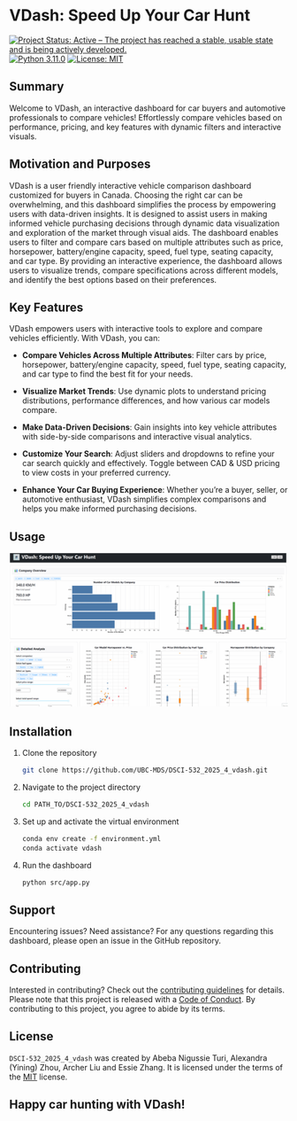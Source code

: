 # VDash: Speed Up Your Car Hunt

[![Project Status: Active – The project has reached a stable, usable state and is being actively developed.](https://www.repostatus.org/badges/latest/active.svg)](https://www.repostatus.org/#active)
[![Python 3.11.0](https://img.shields.io/badge/python-3.11.0-blue.svg)](https://www.python.org/downloads/release/python-390/)
[![License: MIT](https://img.shields.io/badge/License-MIT-yellow.svg)](https://opensource.org/licenses/MIT)

## Summary

Welcome to VDash, an interactive dashboard for car buyers and automotive professionals to compare vehicles! Effortlessly compare vehicles based on performance, pricing, and key features with dynamic filters and interactive visuals.

## Motivation and Purposes

VDash is a user friendly interactive vehicle comparison dashboard customized for buyers in Canada. Choosing the right car can be overwhelming, and this dashboard simplifies the process by empowering users with data-driven insights. It is designed to assist users in making informed vehicle purchasing decisions through dynamic data visualization and exploration of the market through visual  aids. The dashboard enables users to filter and compare cars based on multiple attributes such as price, horsepower, battery/engine capacity, speed, fuel type, seating capacity, and car type. By providing an interactive experience, the dashboard allows users to visualize trends, compare specifications across different models, and identify the best options based on their preferences.

## Key Features

VDash empowers users with interactive tools to explore and compare vehicles efficiently. With VDash, you can:

- **Compare Vehicles Across Multiple Attributes**: Filter cars by price, horsepower, battery/engine capacity, speed, fuel type, seating capacity, and car type to find the best fit for your needs.

- **Visualize Market Trends**: Use dynamic plots to understand pricing distributions, performance differences, and how various car models compare.

- **Make Data-Driven Decisions**: Gain insights into key vehicle attributes with side-by-side comparisons and interactive visual analytics.

- **Customize Your Search**: Adjust sliders and dropdowns to refine your car search quickly and effectively. Toggle between CAD & USD pricing to view costs in your preferred currency.

- **Enhance Your Car Buying Experience**: Whether you’re a buyer, seller, or automotive enthusiast, VDash simplifies complex comparisons and helps you make informed purchasing decisions.

## Usage

![VDash Demo](img/demo.gif)

## Installation

1. Clone the repository

   ```bash
   git clone https://github.com/UBC-MDS/DSCI-532_2025_4_vdash.git
   ```

2. Navigate to the project directory

   ```bash
   cd PATH_TO/DSCI-532_2025_4_vdash
   ```

3. Set up and activate the virtual environment

   ```bash
   conda env create -f environment.yml
   conda activate vdash
   ```

4. Run the dashboard

   ```bash
   python src/app.py
   ```

## Support

Encountering issues? Need assistance? For any questions regarding this dashboard, please open an issue in the GitHub repository.

## Contributing

Interested in contributing? Check out the [contributing guidelines](CONTRIBUTING.md) for details. Please note that this project is released with a [Code of Conduct](CODE_OF_CONDUCT.md). By contributing to this project, you agree to abide by its terms.

## License

`DSCI-532_2025_4_vdash` was created by Abeba Nigussie Turi, Alexandra (Yining) Zhou, Archer Liu and Essie Zhang. It is licensed under the terms of the [MIT](https://github.com/UBC-MDS/DSCI-532_2025_4_vdash/blob/main/LICENSE) license.

## Happy car hunting with VDash!
